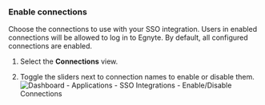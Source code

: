 ### Enable connections

Choose the connections to use with your SSO integration. Users in enabled connections will be allowed to log in to Egnyte. By default, all configured connections are enabled.

1. Select the **Connections** view.

2. Toggle the sliders next to connection names to enable or disable them.
![Dashboard - Applications - SSO Integrations - Enable/Disable Connections](https://auth0.com/docs/media/articles/dashboard/sso-integrations/dashboard-integrations-sso-create_view-connections.png)